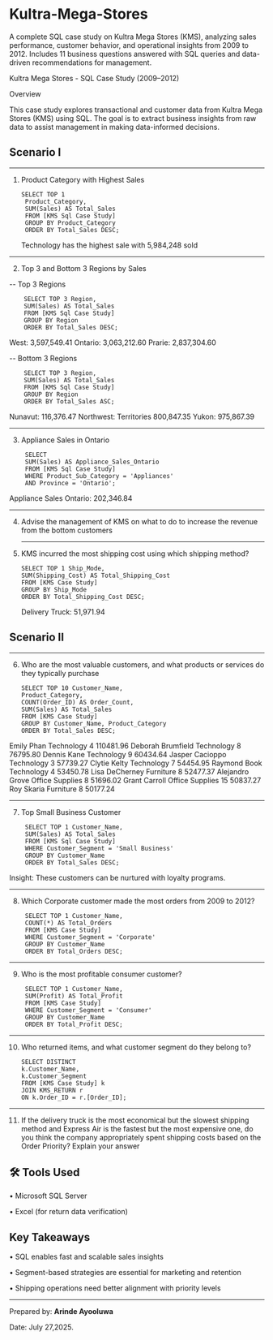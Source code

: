 # Kultra-Mega-Stores
A complete SQL case study on Kultra Mega Stores (KMS), analyzing sales performance, customer behavior, and operational insights from 2009 to 2012. Includes 11 business questions answered with SQL queries and data-driven recommendations for management.

Kultra Mega Stores - SQL Case Study (2009–2012)

Overview

This case study explores transactional and customer data from Kultra Mega Stores (KMS) using SQL. The goal is to extract business insights from raw data to assist management in making data-informed decisions.

 ## Scenario I
________________________________________
1. Product Category with Highest Sales

    
       SELECT TOP 1
        Product_Category, 
        SUM(Sales) AS Total_Sales
        FROM [KMS Sql Case Study]
        GROUP BY Product_Category
        ORDER BY Total_Sales DESC;
   
   Technology has the highest sale with	5,984,248 sold

________________________________________
2. Top 3 and Bottom 3 Regions by Sales
   
-- Top 3 Regions

        SELECT TOP 3 Region,
        SUM(Sales) AS Total_Sales
        FROM [KMS Sql Case Study]
        GROUP BY Region
        ORDER BY Total_Sales DESC;

West:	3,597,549.41
Ontario:	3,063,212.60
Prarie:	2,837,304.60

-- Bottom 3 Regions

        SELECT TOP 3 Region,
        SUM(Sales) AS Total_Sales
        FROM [KMS Sql Case Study]
        GROUP BY Region
        ORDER BY Total_Sales ASC;

Nunavut: 116,376.47
Northwest: Territories	800,847.35
Yukon:	975,867.39
________________________________________
3. Appliance Sales in Ontario
   
        SELECT 
        SUM(Sales) AS Appliance_Sales_Ontario
        FROM [KMS Sql Case Study]
        WHERE Product_Sub_Category = 'Appliances'
        AND Province = 'Ontario';
   
Appliance Sales Ontario: 202,346.84
___________________________________________
4. Advise the management of KMS on what to do to increase the revenue from the bottom customers 
   ________________________________________
5. KMS incurred the most shipping cost using which shipping method?

       SELECT TOP 1 Ship_Mode, 
       SUM(Shipping_Cost) AS Total_Shipping_Cost
       FROM [KMS Case Study]
       GROUP BY Ship_Mode
       ORDER BY Total_Shipping_Cost DESC;

   Delivery Truck:	51,971.94
   
## Scenario II
________________________________________
6. Who are the most valuable customers, 
and what products or services do they typically 
purchase

       SELECT TOP 10 Customer_Name, 
       Product_Category,
       COUNT(Order_ID) AS Order_Count,
       SUM(Sales) AS Total_Sales
       FROM [KMS Case Study]
       GROUP BY Customer_Name, Product_Category
       ORDER BY Total_Sales DESC;

Emily Phan	       Technology	     4	 110481.96
Deborah Brumfield	Technology	     8	 76795.80
Dennis Kane	      Technology	     9	 60434.64
Jasper Cacioppo  	Technology	     3	 57739.27
Clytie Kelty	     Technology	     7	 54454.95
Raymond Book	     Technology	     4	 53450.78
Lisa DeCherney	   Furniture	      8	 52477.37
Alejandro Grove  	Office Supplies	8	 51696.02
Grant Carroll	    Office Supplies	15	50837.27
Roy Skaria	       Furniture	      8	 50177.24
________________________________________
7. Top Small Business Customer
   
        SELECT TOP 1 Customer_Name, 
        SUM(Sales) AS Total_Sales
        FROM [KMS Sql Case Study]
        WHERE Customer_Segment = 'Small Business'
        GROUP BY Customer_Name
        ORDER BY Total_Sales DESC;

Insight: These customers can be nurtured with loyalty programs.
________________________________________
8. Which Corporate customer made the most orders from 2009 to 2012?
   
        SELECT TOP 1 Customer_Name, 
        COUNT(*) AS Total_Orders
        FROM [KMS Case Study]
        WHERE Customer_Segment = 'Corporate'
        GROUP BY Customer_Name
        ORDER BY Total_Orders DESC;
________________________________________
9. Who is the most profitable consumer customer?

        SELECT TOP 1 Customer_Name, 
        SUM(Profit) AS Total_Profit
        FROM [KMS Case Study]
        WHERE Customer_Segment = 'Consumer'
        GROUP BY Customer_Name
        ORDER BY Total_Profit DESC;

________________________________________
10. Who returned items, and what customer segment do they belong to?

    	SELECT DISTINCT 
        k.Customer_Name, 
        k.Customer_Segment
        FROM [KMS Case Study] k
        JOIN KMS_RETURN r 
        ON k.Order_ID = r.[Order_ID];

________________________________________
11. If the delivery truck is the most economical but the slowest shipping method and 
Express Air is the fastest but the most expensive one, do you think the company appropriately spent shipping costs based on the Order Priority? Explain your answer 
       

## 🛠 Tools Used

•	Microsoft SQL Server

•	Excel (for return data verification)

## Key Takeaways

•	SQL enables fast and scalable sales insights

•	Segment-based strategies are essential for marketing and retention

•	Shipping operations need better alignment with priority levels
________________________________________

Prepared by: **Arinde Ayooluwa**

Date: July 27,2025.
   









   










   

   
   



    

